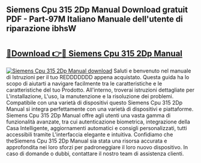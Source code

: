 ## Siemens Cpu 315 2Dp Manual Download gratuit PDF - Part-97M Italiano Manuale dell'utente di riparazione ibhsW

# <h2><a href="http://dfb3kpm.blite.top/?on=Siemens+Cpu+315+2Dp+Manual">🔗Download 👉🔴 Siemens Cpu 315 2Dp Manual</a></h2>

[![Siemens Cpu 315 2Dp Manual download](https://i.imgur.com/lujVjoI.png)](http://dfb3kpm.blite.top/?on=Siemens+Cpu+315+2Dp+Manual)
Saluti e benvenuto nel manuale di Istruzioni per il tuo REDDDDDDD appena acquistato. Questa guida ha lo scopo di aiutarti a navigare facilmente tra le caratteristiche e le caratteristiche del tuo Prodotto. All'interno, troverai istruzioni dettagliate per L'installazione, L'uso, la manutenzione e la risoluzione dei problemi. Compatibile con una varietà di dispositivi questo Siemens Cpu 315 2Dp Manual si integra perfettamente con una varietà di dispositivi e piattaforme. Siemens Cpu 315 2Dp Manual offre agli utenti una vasta gamma di funzionalità avanzate, tra cui autenticazione biometrica, integrazione della Casa Intelligente, aggiornamenti automatici e consigli personalizzati, tutti accessibili tramite L'interfaccia elegante e intuitiva. Confidiamo che theSiemens Cpu 315 2Dp Manual sia stata una risorsa accurata e approfondita nei loro sforzi per padroneggiare il loro nuovo dispositivo. In caso di domande o dubbi, contattare il nostro team di assistenza clienti.
